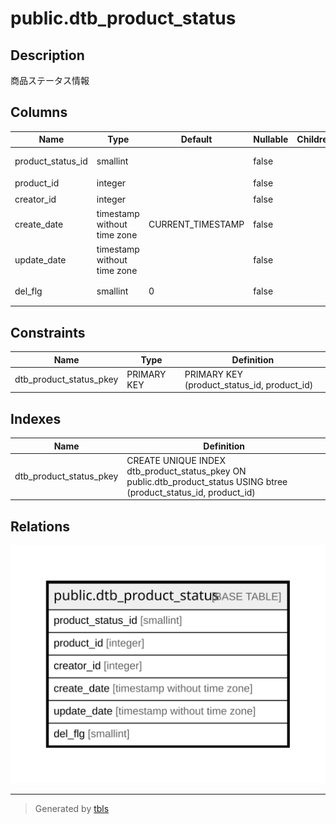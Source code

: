# public.dtb_product_status

## Description

商品ステータス情報

## Columns

| Name | Type | Default | Nullable | Children | Parents | Comment |
| ---- | ---- | ------- | -------- | -------- | ------- | ------- |
| product_status_id | smallint |  | false |  |  | 商品ステータスID |
| product_id | integer |  | false |  |  | 商品ID |
| creator_id | integer |  | false |  |  | 作成者ID |
| create_date | timestamp without time zone | CURRENT_TIMESTAMP | false |  |  | 作成日時 |
| update_date | timestamp without time zone |  | false |  |  | 更新日時 |
| del_flg | smallint | 0 | false |  |  | 削除フラグ |

## Constraints

| Name | Type | Definition |
| ---- | ---- | ---------- |
| dtb_product_status_pkey | PRIMARY KEY | PRIMARY KEY (product_status_id, product_id) |

## Indexes

| Name | Definition |
| ---- | ---------- |
| dtb_product_status_pkey | CREATE UNIQUE INDEX dtb_product_status_pkey ON public.dtb_product_status USING btree (product_status_id, product_id) |

## Relations

![er](public.dtb_product_status.svg)

---

> Generated by [tbls](https://github.com/k1LoW/tbls)

